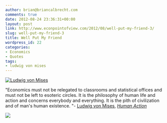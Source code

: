```yaml
---
author: brian@briancalbrecht.com
comments: true
date: 2012-08-24 23:36:31+00:00
layout: post
link: http://www.econpointofview.com/2012/08/well-put-my-friend-3/
slug: well-put-my-friend-3
title: Well Put My Friend
wordpress_id: 22
categories:
- Economics
- Quotes
tags:
- ludwig von mises
---
```






[![Ludwig von Mises](http://upload.wikimedia.org/wikipedia/commons/thumb/f/f0/Ludwig_von_Mises.jpg/300px-Ludwig_von_Mises.jpg)](http://commons.wikipedia.org/wiki/File:Ludwig_von_Mises.jpg)



"Economics must not be relegated to classrooms and statistical offices and must not be left to esoteric circles. It is the philosophy of human life and action and concerns everybody and everything. It is the pith of civilization and of man's human existence. "- [Ludwig von Mises](http://en.wikipedia.org/wiki/Ludwig_von_Mises), _[Human Action](http://en.wikipedia.org/wiki/Human_Action)_




![](http://img.zemanta.com/pixy.gif?x-id=8230742b-9d4a-4cf4-bc2f-4086462dc5c9)
